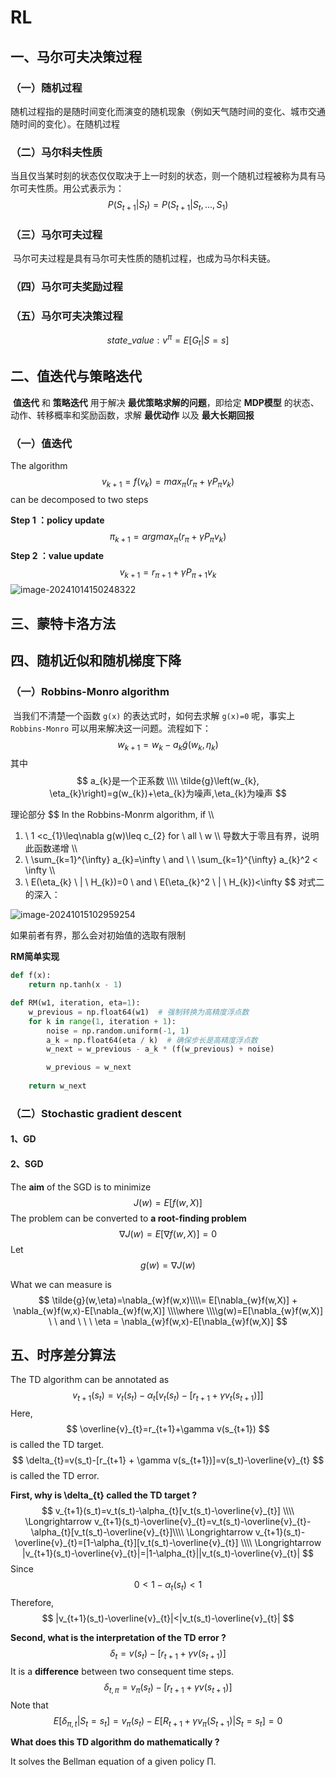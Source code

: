 # RL

## 一、马尔可夫决策过程

### （一）随机过程

​	随机过程指的是随时间变化而演变的随机现象（例如天气随时间的变化、城市交通随时间的变化）。在随机过程

### （二）马尔科夫性质

​	当且仅当某时刻的状态仅仅取决于上一时刻的状态，则一个随机过程被称为具有马尔可夫性质。用公式表示为：
$$
P(S_{t+1}|S_t)=P(S_{t+1}|S_t,...,S_1)
$$

### （三）马尔可夫过程

​	马尔可夫过程是具有马尔可夫性质的随机过程，也成为马尔科夫链。



### （四）马尔可夫奖励过程



### （五）马尔可夫决策过程

$$
state\_value:v^{\pi}=E[G_t|S=s]
$$



## 二、值迭代与策略迭代

​	**值迭代** 和 **策略迭代** 用于解决 **最优策略求解的问题**，即给定 **MDP模型** 的状态、动作、转移概率和奖励函数，求解 **最优动作** 以及 **最大长期回报**

### （一）值迭代

The algorithm
$$
v_{k+1}=f(v_k)=max_\pi(r_\pi + \gamma P_\pi v_k)
$$
can be decomposed to two steps

**Step 1 ：policy update**
$$
\pi_{k+1}=argmax_{\pi}(r_\pi + \gamma P_\pi v_k)
$$
**Step 2 ：value update**
$$
v_{k+1}=r_{\pi+1} + \gamma P_{\pi+1} v_k
$$
![image-20241014150248322](D:\ZJUT\移动计算\强化学习\img\image-20241014150248322.png)



## 三、蒙特卡洛方法



## 四、随机近似和随机梯度下降

### （一）Robbins-Monro algorithm

​	当我们不清楚一个函数 `g(x)` 的表达式时，如何去求解 `g(x)=0` 呢，事实上 `Robbins-Monro` 可以用来解决这一问题。流程如下：
$$
w_{k+1}=w_{k}-a_{k} \tilde{g}\left(w_{k}, \eta_{k}\right)
$$
其中
$$
a_{k}是一个正系数
\\\\ 
\tilde{g}\left(w_{k}, \eta_{k}\right)=g(w_{k})+\eta_{k}为噪声,\eta_{k}为噪声
$$


理论部分
$$
In the Robbins-Monrm algorithm, if
\\\\
1) \ 1 <c_{1}\leq\nabla g(w)\leq c_{2} for \ all \ w
\\\\
导数大于零且有界，说明此函数递增
\\\\
2) \ \sum_{k=1}^{\infty} a_{k}=\infty \ and \ \ \sum_{k=1}^{\infty} a_{k}^2 < \infty
\\\\
3) \ E(\eta_{k} \ | \ H_{k})=0 \ and \ E(\eta_{k}^2 \ | \ H_{k})<\infty
$$
对式二的深入：

![image-20241015102959254](D:\ZJUT\移动计算\强化学习\img\image-20241015102959254.png)

如果前者有界，那么会对初始值的选取有限制

**RM简单实现**

```python
def f(x):
    return np.tanh(x - 1)

def RM(w1, iteration, eta=1):
    w_previous = np.float64(w1)  # 强制转换为高精度浮点数
    for k in range(1, iteration + 1):
        noise = np.random.uniform(-1, 1)
        a_k = np.float64(eta / k)  # 确保步长是高精度浮点数
        w_next = w_previous - a_k * (f(w_previous) + noise)

        w_previous = w_next
        
    return w_next
```



### （二）Stochastic gradient descent

#### 1、GD

#### 2、SGD

The **aim** of the SGD is to minimize
$$
J(w)=E[f(w,X)]
$$
The problem can be converted to **a root-finding problem**
$$
\nabla J(w)=E[\nabla f(w,X)]=0
$$
Let
$$
g(w)=\nabla J(w)
$$


What we can measure is
$$
\tilde{g}(w,\eta)=\nabla_{w}f(w,x)\\\\=
E[\nabla_{w}f(w,X)] + \nabla_{w}f(w,x)-E[\nabla_{w}f(w,X)]
\\\\where
\\\\g(w)=E[\nabla_{w}f(w,X)] \ \ and \ \ \ \eta = \nabla_{w}f(w,x)-E[\nabla_{w}f(w,X)]
$$


## 五、时序差分算法

The TD algorithm can be annotated as 
$$
v_{t+1}(s_t)=v_t(s_t)-\alpha_{t}[v_t(s_t)-[r_{t+1}+\gamma v_{t}(s_{t+1})]]
$$
Here,
$$
\overline{v}_{t}=r_{t+1}+\gamma v(s_{t+1})
$$
is called the TD target.
$$
\delta_{t}=v(s_t)-[r_{t+1} + \gamma v(s_{t+1})]=v(s_t)-\overline{v}_{t}
$$
is called the TD error.



**First, why is \delta_{t} called the TD target ?**
$$
v_{t+1}(s_t)=v_t(s_t)-\alpha_{t}[v_t(s_t)-\overline{v}_{t}]
\\\\
\Longrightarrow v_{t+1}(s_t)-\overline{v}_{t}=v_t(s_t)-\overline{v}_{t}-\alpha_{t}[v_t(s_t)-\overline{v}_{t}]\\\\
\Longrightarrow v_{t+1}(s_t)-\overline{v}_{t}=[1-\alpha_{t}][v_t(s_t)-\overline{v}_{t}]
\\\\
\Longrightarrow |v_{t+1}(s_t)-\overline{v}_{t}|=|1-\alpha_{t}||v_t(s_t)-\overline{v}_{t}|
$$
Since
$$
0<1-\alpha_{t}(s_t)<1
$$
Therefore,
$$
|v_{t+1}(s_t)-\overline{v}_{t}|<|v_t(s_t)-\overline{v}_{t}|
$$


**Second, what is the interpretation of the TD error ?**
$$
\delta_{t}=v(s_t)-[r_{t+1} + \gamma v(s_{t+1})]
$$
It is a **difference** between two consequent time steps.
$$
\delta_{t,\pi}=v_\pi(s_t)-[r_{t+1} + \gamma v(s_{t+1})]
$$
Note that
$$
E[\delta_{\pi,t}|S_t=s_t]=v_\pi(s_t)-E[R_{t+1}+\gamma v_{\pi}(S_{t+1}) | S_t=s_t]=0
$$




**What does this TD algorithm do mathematically ?**

It solves the Bellman equation of a given policy Π.



